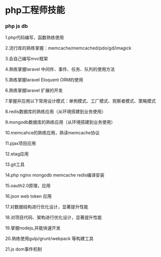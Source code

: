 # php工程师技能

### php js db

1.php代码编写，函数熟练使用

2.流行库的熟练掌握：memcache/memcached/pdo/gd/imagick

3.会自己编写mvc框架

4.熟练掌握laravel 中间件、事件、任务、队列的使用方法

5.熟练掌握laravel Eloquent ORM的使用

6.熟练掌握laravel 扩展的开发

7.掌握并应用以下常用设计模式：单例模式、工厂模式、观察者模式、策略模式

8.redis数据库的熟练应用（从环境搭建到业务使用）

9.mongodb数据库的熟练应用（从环境搭建到业务使用）

10.memcahce的熟练应用，熟读memcache协议

11.pjax项目应用

12.etag应用

13.git工具

14.php nginx mongodb memcache redis编译安装

15.oauth2.0原理，应用

16.json web token 应用

17.对数据结构进行优化设计，显著提升性能

18.对项目代码、架构进行优化设计，显著提升性能

19.掌握nodejs,并能快速开发

20.熟练使用gulp/grunt/webpack 等构建工具

21.js dom事件机制








